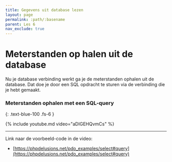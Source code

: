 ```yaml
---
title: Gegevens uit database lezen
layout: page 
permalink: :path/:basename 
parent: Les 6 
nav_exclude: true
---
```


# Meterstanden op halen uit de database

Nu je database verbinding werkt ga je de meterstanden ophalen uit de database.
Dat doe je door een SQL opdracht te sturen via de verbinding die je hebt gemaakt.

### Meterstanden ophalen met een SQL-query
{: .text-blue-100 .fs-6 }

{% include youtube.md video="aDIGEHQvmCs" %}

---
Link naar de voorbeeld-code in de video:
- [https://phpdelusions.net/pdo_examples/select#query](https://phpdelusions.net/pdo_examples/select#query)














